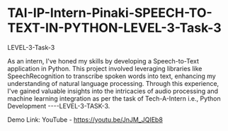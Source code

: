 # TAI-IP-Intern-Pinaki-SPEECH-TO-TEXT-IN-PYTHON-LEVEL-3-Task-3
LEVEL-3-Task-3


As an intern, I've honed my skills by developing a Speech-to-Text application in Python. This project involved leveraging libraries like SpeechRecognition to transcribe spoken words into text, enhancing my understanding of natural language processing. Through this experience, I've gained valuable insights into the intricacies of audio processing and machine learning integration as per the task of Tech-A-Intern i.e., Python Development ----LEVEL-3-TASK-3.


Demo Link: YouTube - https://youtu.be/JnJM_JQIEb8
